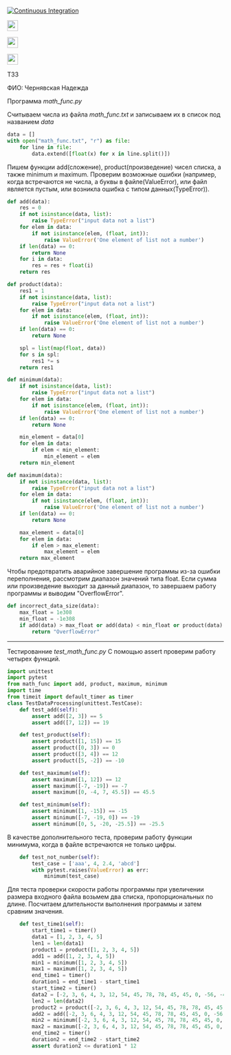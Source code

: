 [![Continuous Integration](https://github.com/Nadya222/First_repository/actions/workflows/2.yml/badge.svg)](https://github.com/Nadya222/First_repository/actions/workflows/2.yml)

[<img src="https://s18955.pcdn.co/wp-content/uploads/2018/02/github.png" width="25"/>](https://github.com/Nadya222/First_repository/blob/main/.github/workflows/2.yml)

[<img src="https://www.google.com/url?sa=i&url=https%3A%2F%2Fklisl.com%2Findividual_actions.html&psig=AOvVaw39G0tRSffQ9FaRAiQdF9yI&ust=1640019765796000&source=images&cd=vfe&ved=0CAsQjRxqFwoTCLCNmfGr8PQCFQAAAAAdAAAAABAD" width="25"/>](https://github.com/Nadya222/First_repository/actions)

[<img src="https://s18955.pcdn.co/wp-content/uploads/2018/02/github.png" width="25"/>](https://github.com/Nadya222/First_repository/actions)

ТЗ3

ФИО: Чернявская Надежда

Программа _math_func.py_

Считываем числа из файла _math_func.txt_ и записываем их в список под названием _data_

```python
data = []
with open("math_func.txt", "r") as file:
    for line in file:
        data.extend([float(x) for x in line.split()])
```

Пишем функции add(сложение), product(произведение) чисел списка, а также minimum и maximum. Проверим возможные ошибки (например, когда встречаются не числа, а буквы в файле(ValueError), или файл является пустым, или возникла ошибка с типом данных(TypeError)).

```python
def add(data):
    res = 0
    if not isinstance(data, list):
        raise TypeError("input data not a list")
    for elem in data:
        if not isinstance(elem, (float, int)):
            raise ValueError('One element of list not a number')
    if len(data) == 0:
        return None
    for i in data:
        res = res + float(i)
    return res

def product(data):
    res1 = 1
    if not isinstance(data, list):
        raise TypeError("input data not a list")
    for elem in data:
        if not isinstance(elem, (float, int)):
            raise ValueError('One element of list not a number')
    if len(data) == 0:
        return None

    spl = list(map(float, data))
    for s in spl:
        res1 *= s
    return res1

def minimum(data):
    if not isinstance(data, list):
        raise TypeError("input data not a list")
    for elem in data:
        if not isinstance(elem, (float, int)):
            raise ValueError('One element of list not a number')
    if len(data) == 0:
        return None

    min_element = data[0]
    for elem in data:
        if elem < min_element:
            min_element = elem
    return min_element

def maximum(data):
    if not isinstance(data, list):
        raise TypeError("input data not a list")
    for elem in data:
        if not isinstance(elem, (float, int)):
            raise ValueError('One element of list not a number')
    if len(data) == 0:
        return None

    max_element = data[0]
    for elem in data:
        if elem > max_element:
            max_element = elem
    return max_element
```
Чтобы предотвратить аварийное завершение программы из-за ошибки переполнения, рассмотрим диапазон значений типа float. Если сумма или произведение выходит за данный диапазон, то завершаем работу программы и выводим "OverflowError".
```python
def incorrect_data_size(data):
    max_float = 1e308
    min_float = -1e308
    if add(data) > max_float or add(data) < min_float or product(data) > max_float or product(data) < min_float:
        return "OverflowError"
```
***
Тестированние _test_math_func.py_
С помощью assert проверим работу четырех функций.
```python
import unittest
import pytest
from math_func import add, product, maximum, minimum
import time
from timeit import default_timer as timer
class TestDataProcessing(unittest.TestCase):
    def test_add(self):
        assert add([2, 3]) == 5
        assert add([7, 12]) == 19

    def test_product(self):
        assert product([1, 15]) == 15
        assert product([0, 3]) == 0
        assert product([3, 4]) == 12
        assert product([5, -2]) == -10

    def test_maximum(self):
        assert maximum([1, 12]) == 12
        assert maximum([-7, -19]) == -7
        assert maximum([0, -4, 7, 45.5]) == 45.5

    def test_minimum(self):
        assert minimum([1, -15]) == -15
        assert minimum([-7, -19, 0]) == -19
        assert minimum([0, 5, -20, -25.5]) == -25.5
```

В качестве дополнительного теста, проверим работу функции минимума, когда в файле встречаются не только цифры.

```python
    def test_not_number(self):
        test_case = ['aaa', 4, 2.4, 'abcd']
        with pytest.raises(ValueError) as err:
            minimum(test_case)
```

Для теста проверки скорости работы программы при увеличении размера входного файла возьмем два списка, пропорциональных по длине. Посчитаем длительности выполнения программы и затем сравним значения.

```python
    def test_time1(self):
        start_time1 = timer()
        data1 = [1, 2, 3, 4, 5]
        len1 = len(data1)
        product1 = product([1, 2, 3, 4, 5])
        add1 = add([1, 2, 3, 4, 5])
        min1 = minimum([1, 2, 3, 4, 5])
        max1 = maximum([1, 2, 3, 4, 5])
        end_time1 = timer()
        duration1 = end_time1 - start_time1
        start_time2 = timer()
        data2 = [-2, 3, 6, 4, 3, 12, 54, 45, 78, 78, 45, 45, 0, -56, -4, 1, 2, 3, 4, 5, 2, 3, 6, 4, 3, 12, 54, 45, 78, 78, 45, 45, 0, -56, -4, 1, 2, 3, 4, 5, 2, 3, 6, 4, 3, 12, 54, 45, 78, 78, 45, 45, 0, -56, -4, 1, 2, 3, 4, 5]
        len2 = len(data2)
        product2 = product([-2, 3, 6, 4, 3, 12, 54, 45, 78, 78, 45, 45, 0, -56, -4, 1, 2, 3, 4, 5, 2, 3, 6, 4, 3, 12, 54, 45, 78, 78, 45, 45, 0, -56, -4, 1, 2, 3, 4, 5, 2, 3, 6, 4, 3, 12, 54, 45, 78, 78, 45, 45, 0, -56, -4, 1, 2, 3, 4, 5])
        add2 = add([-2, 3, 6, 4, 3, 12, 54, 45, 78, 78, 45, 45, 0, -56, -4, 1, 2, 3, 4, 5, 2, 3, 6, 4, 3, 12, 54, 45, 78, 78, 45, 45, 0, -56, -4, 1, 2, 3, 4, 5, 2, 3, 6, 4, 3, 12, 54, 45, 78, 78, 45, 45, 0, -56, -4, 1, 2, 3, 4, 5])
        min2 = minimum([-2, 3, 6, 4, 3, 12, 54, 45, 78, 78, 45, 45, 0, -56, -4, 1, 2, 3, 4, 5, 2, 3, 6, 4, 3, 12, 54, 45, 78, 78, 45, 45, 0, -56, -4, 1, 2, 3, 4, 5, 2, 3, 6, 4, 3, 12, 54, 45, 78, 78, 45, 45, 0, -56, -4, 1, 2, 3, 4, 5])
        max2 = maximum([-2, 3, 6, 4, 3, 12, 54, 45, 78, 78, 45, 45, 0, -56, -4, 1, 2, 3, 4, 5, 2, 3, 6, 4, 3, 12, 54, 45, 78, 78, 45, 45, 0, -56, -4, 1, 2, 3, 4, 5, 2, 3, 6, 4, 3, 12, 54, 45, 78, 78, 45, 45, 0, -56, -4, 1, 2, 3, 4, 5])
        end_time2 = timer()
        duration2 = end_time2 - start_time2
        assert duration2 <= duration1 * 12
```
